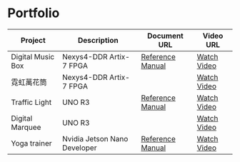 # Portfolio

| Project             | Description                          | Document URL                                                                 | Video URL                          |
|---------------------|--------------------------------------|-----------------------------------------------------------------------------|------------------------------------|
| Digital Music Box   | Nexys4-DDR Artix-7 FPGA              | [Reference Manual](https://digilent.com/reference/programmable-logic/nexys-4-ddr/reference-manual) | [Watch Video](https://youtu.be/M_3JhIgGGY0) |
| 霓虹萬花筒 | Nexys4-DDR Artix-7 FPGA                                 |                                                                             | [Watch Video](https://youtu.be/3R9ThyL2Wus) |
| Traffic Light | UNO R3                                | [Reference Manual](https://docs.arduino.cc/hardware/uno-rev3/#tech-specs)                                                                            | [Watch Video](https://youtu.be/Oyadxs8KJjE) |
| Digital Marquee | UNO R3                                  |                                                                             | [Watch Video](https://youtu.be/Yr18b617jNA) |
| Yoga trainer |  Nvidia Jetson Nano Developer                              | [Reference Manual](https://developer.nvidia.com/embedded/jetson-nano)                                                                           | [Watch Video](https://www.youtube.com/watch?v=e8b_aw2yo8k) |